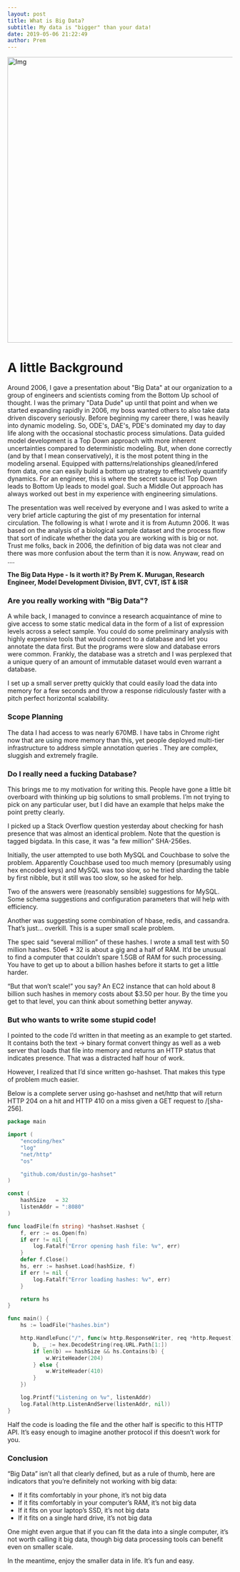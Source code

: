 ```yaml
---
layout: post
title: What is Big Data?
subtitle: My data is "bigger" than your data!
date: 2019-05-06 21:22:49
author: Prem
---
```


<div class="block">
          <left><img src="{{ site.baseurl }}/img/bd2.png" alt="Img" style="width:640px;"/></left>
          </div>
          
# A little Background

Around 2006, I gave a presentation about "Big Data" at our organization to a group of engineers and scientists coming from the Bottom Up school of thought. I was the primary "Data Dude" up until that point and when we started expanding rapidly in 2006, my boss wanted others to also take data driven discovery seriously. Before beginning my career there, I was heavily into dynamic modeling. So, ODE's, DAE's, PDE's dominated my day to day life along with the occasional stochastic process simulations. Data guided model development is a Top Down approach with more inherent uncertainties compared to deterministic modeling. But, when done correctly (and by that I mean conservatively), it is the most potent thing in the modeling arsenal. Equipped with patterns/relationships gleaned/infered from data, one can easily build a bottom up strategy to effectively quantify dynamics. For an engineer, this is where the secret sauce is! Top Down leads to Bottom Up leads to model goal. Such a Middle Out approach has always worked out best in my experience with engineering simulations. 

The presentation was well received by everyone and I was asked to write a very brief article capturing the gist of my presentation for internal circulation. The following is what I wrote and it is from Autumn 2006. It was based on the analysis of a biological sample dataset and the process flow that sort of indicate whether the data you are working with is big or not. Trust me folks, back in 2006, the definition of big data was not clear and there was more confusion about the term than it is now. Anywaw, read on ....

**The Big Data Hype - Is it worth it? By Prem K. Murugan, Research Engineer, Model Development Division, BVT, CVT, IST & ISR**

### Are you really working with "Big Data"?

A while back, I managed to convince a research acquaintance of mine to give access to some static medical data in the form of a list of expression levels across a select sample. You could do some preliminary analysis with highly expensive tools that would connect to a database and let you annotate the data first. But the programs were slow and database errors were common. Frankly, the database was a stretch and I was perplexed that a unique query of an amount of immutable dataset would even warrant a database.

I set up a small server pretty quickly that could easily load the data into memory for a few seconds and throw a response ridiculously faster with a pitch perfect horizontal scalability.

### Scope Planning

The data I had access to was nearly 670MB. I have tabs in Chrome right now that are using more memory than this, yet people deployed multi-tier infrastructure to address simple annotation queries . They are complex, sluggish and extremely fragile.

### Do I really need a fucking Database?

This brings me to my motivation for writing this. People have gone a little bit overboard with thinking up big solutions to small problems. I’m not trying to pick on any particular user, but I did have an example that helps make the point pretty clearly.

I picked up a Stack Overflow question yesterday about checking for hash presence that was almost an identical problem. Note that the question is tagged bigdata. In this case, it was “a few million” SHA-256es.

Initially, the user attempted to use both MySQL and Couchbase to solve the problem. Apparently Couchbase used too much memory (presumably using hex encoded keys) and MySQL was too slow, so he tried sharding the table by first nibble, but it still was too slow, so he asked for help.

Two of the answers were (reasonably sensible) suggestions for MySQL. Some schema suggestions and configuration parameters that will help with efficiency.

Another was suggesting some combination of hbase, redis, and cassandra. That’s just… overkill. This is a super small scale problem.

The spec said “several million” of these hashes. I wrote a small test with 50 million hashes. 50e6 * 32 is about a gig and a half of RAM. It’d be unusual to find a computer that couldn’t spare 1.5GB of RAM for such processing. You have to get up to about a billion hashes before it starts to get a little harder.

“But that won’t scale!” you say? An EC2 instance that can hold about 8 billion such hashes in memory costs about $3.50 per hour. By the time you get to that level, you can think about something better anyway.

### But who wants to write some stupid code!

I pointed to the code I’d written in that meeting as an example to get started. It contains both the text -> binary format convert thingy as well as a web server that loads that file into memory and returns an HTTP status that indicates presence. That was a distracted half hour of work.

However, I realized that I’d since written go-hashset. That makes this type of problem much easier.

Below is a complete server using go-hashset and net/http that will return HTTP 204 on a hit and HTTP 410 on a miss given a GET request to /[sha-256].

```go
package main

import (
	"encoding/hex"
	"log"
	"net/http"
	"os"

	"github.com/dustin/go-hashset"
)

const (
	hashSize   = 32
	listenAddr = ":8080"
)

func loadFile(fn string) *hashset.Hashset {
	f, err := os.Open(fn)
	if err != nil {
		log.Fatalf("Error opening hash file: %v", err)
	}
	defer f.Close()
	hs, err := hashset.Load(hashSize, f)
	if err != nil {
		log.Fatalf("Error loading hashes: %v", err)
	}

	return hs
}

func main() {
	hs := loadFile("hashes.bin")

	http.HandleFunc("/", func(w http.ResponseWriter, req *http.Request) {
		b, _ := hex.DecodeString(req.URL.Path[1:])
		if len(b) == hashSize && hs.Contains(b) {
			w.WriteHeader(204)
		} else {
			w.WriteHeader(410)
		}
	})

	log.Printf("Listening on %v", listenAddr)
	log.Fatal(http.ListenAndServe(listenAddr, nil))
}
```
Half the code is loading the file and the other half is specific to this HTTP API. It’s easy enough to imagine another protocol if this doesn’t work for you.

### Conclusion

“Big Data” isn’t all that clearly defined, but as a rule of thumb, here are indicators that you’re definitely not working with big data:

* If it fits comfortably in your phone, it’s not big data
* If it fits comfortably in your computer’s RAM, it’s not big data
* If it fits on your laptop’s SSD, it’s not big data
* If it fits on a single hard drive, it’s not big data

One might even argue that if you can fit the data into a single computer, it’s not worth calling it big data, though big data processing tools can benefit even on smaller scale.

In the meantime, enjoy the smaller data in life. It’s fun and easy.
